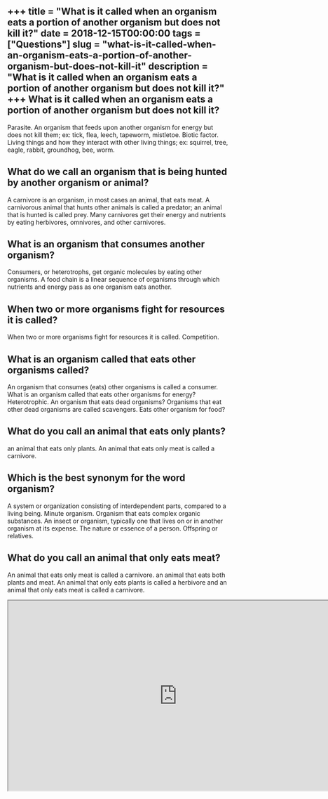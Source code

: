 +++
title = "What is it called when an organism eats a portion of another organism but does not kill it?"
date = 2018-12-15T00:00:00
tags = ["Questions"]
slug = "what-is-it-called-when-an-organism-eats-a-portion-of-another-organism-but-does-not-kill-it"
description = "What is it called when an organism eats a portion of another organism but does not kill it?"
+++
What is it called when an organism eats a portion of another organism but does not kill it?
-------------------------------------------------------------------------------------------

Parasite. An organism that feeds upon another organism for energy but does not kill them; ex: tick, flea, leech, tapeworm, mistletoe. Biotic factor. Living things and how they interact with other living things; ex: squirrel, tree, eagle, rabbit, groundhog, bee, worm.

What do we call an organism that is being hunted by another organism or animal?
-------------------------------------------------------------------------------

A carnivore is an organism, in most cases an animal, that eats meat. A carnivorous animal that hunts other animals is called a predator; an animal that is hunted is called prey. Many carnivores get their energy and nutrients by eating herbivores, omnivores, and other carnivores.

What is an organism that consumes another organism?
---------------------------------------------------

Consumers, or heterotrophs, get organic molecules by eating other organisms. A food chain is a linear sequence of organisms through which nutrients and energy pass as one organism eats another.

When two or more organisms fight for resources it is called?
------------------------------------------------------------

When two or more organisms fight for resources it is called. Competition.

What is an organism called that eats other organisms called?
------------------------------------------------------------

An organism that consumes (eats) other organisms is called a consumer. What is an organism called that eats other organisms for energy? Heterotrophic. An organism that eats dead organisms? Organisms that eat other dead organisms are called scavengers. Eats other organism for food?

What do you call an animal that eats only plants?
-------------------------------------------------

an animal that eats only plants. An animal that eats only meat is called a carnivore.

Which is the best synonym for the word organism?
------------------------------------------------

A system or organization consisting of interdependent parts, compared to a living being. Minute organism. Organism that eats complex organic substances. An insect or organism, typically one that lives on or in another organism at its expense. The nature or essence of a person. Offspring or relatives.

What do you call an animal that only eats meat?
-----------------------------------------------

An animal that eats only meat is called a carnivore. an animal that eats both plants and meat. An animal that only eats plants is called a herbivore and an animal that only eats meat is called a carnivore.

<iframe allow="accelerometer; autoplay; clipboard-write; encrypted-media; gyroscope; picture-in-picture" allowfullscreen="" class="__youtube_prefs__  epyt-is-override  no-lazyload" data-no-lazy="1" data-origheight="433" data-origwidth="770" data-skipgform_ajax_framebjll="" height="433" id="_ytid_96267" loading="lazy" src="https://www.youtube.com/embed/7YWbY7kWesI?enablejsapi=1&autoplay=0&cc_load_policy=0&cc_lang_pref=&iv_load_policy=1&loop=0&modestbranding=0&rel=1&fs=1&playsinline=0&autohide=2&theme=dark&color=red&controls=1&" title="YouTube player" width="770"></iframe>